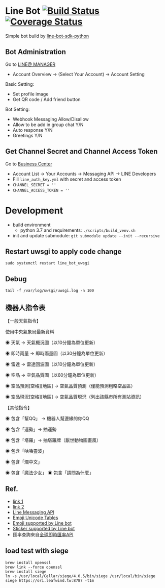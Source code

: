 # Line Bot [![Build Status](https://travis-ci.org/leafwind/line_bot.svg?branch=master)](https://travis-ci.org/leafwind/line_bot) [![Coverage Status](https://coveralls.io/repos/github/leafwind/line_bot/badge.svg?branch=master)](https://coveralls.io/github/leafwind/line_bot?branch=master)

Simple bot build by [line-bot-sdk-python](https://github.com/line/line-bot-sdk-python)

## Bot Administration

Go to [LINE@ MANAGER](https://admin-official.line.me/)

- Account Overview -> (Select Your Account) -> Account Setting

Basic Setting:

- Set profile image
- Get QR code / Add friend button

Bot Setting:

- Webhook Messaging Allow/Disallow
- Allow to be add in group chat Y/N
- Auto response Y/N
- Greetings Y/N

## Get Channel Secret and Channel Access Token

Go to [Business Center](https://business.line.me/zh-hant/)

- Account List -> Your Accounts -> Messaging API -> LINE Developers
- Fill `line_auth_key.yml` with secret and access token
- `CHANNEL_SECRET = ''`
- `CHANNEL_ACCESS_TOKEN = ''`

# Development

- build environment
  - python 3.7 and requirements: `./scripts/build_venv.sh`
- init and update submodule: `git submodule update --init --recursive`

## Restart uwsgi to apply code change

`sudo systemctl restart line_bot_uwsgi`

## Debug

`tail -f /var/log/uwsgi/uwsgi.log -n 100`

## 機器人指令表

【一般天氣指令】

使用中央氣象局最新資料

◉ 天氣 -> 天氣概況圖（以10分鐘為單位更新）

◉ 即時雨量 -> 即時雨量圖（以30分鐘為單位更新）

◉ 雷達 -> 雷達回波圖（以10分鐘為單位更新）

◉ 空品 -> 空氣品質圖（以60分鐘為單位更新）

◉ 空品預測[空格][地區] -> 空氣品質預測（僅能預測粗略空品區）

◉ 空品現況[空格][地區] -> 空氣品質現況（列出該縣市所有測站資訊）

【其他指令】

◉ 包含「幫QQ」 -> 機器人幫邊緣的你QQ

◉ 包含「運勢」-> 抽運勢

◉ 包含「塔羅」-> 抽塔羅牌（厭世動物園畫風）

◉ 包含「咕嚕靈波」

◉ 包含「爛中文」

◉ 包含「魔法少女」
◉ 包含「請問為什麼」

## Ref.

- [link 1](http://qiita.com/Kosuke-Szk/items/e31df8665f2a83406362)
- [link 2](http://qiita.com/mochan_tk/items/db3fd4e4867dd3fb6540)
- [Line Messaging API](https://developers.line.biz/en/reference/messaging-api/#text-message)
- [Emoji Unicode Tables](https://apps.timwhitlock.info/emoji/tables/unicode)
- [Emoji supported by Line bot](https://developers.line.biz/media/messaging-api/emoji-list.pdf)
- [Sticker supported by Line bot](https://developers.line.biz/media/messaging-api/messages/sticker_list.pdf)
- 匯率查詢來自[全球即時匯率API](https://tw.rter.info/howto_currencyapi.php)

## load test with siege

```
brew install openssl
brew link --force openssl
brew install siege
ln -s /usr/local/Cellar/siege/4.0.5/bin/siege /usr/local/bin/siege
siege https://ori.leafwind.tw:8787 -t1m
```